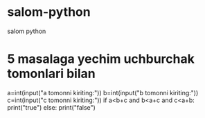 # salom-python
salom python
 # 5 masalaga yechim uchburchak tomonlari bilan 
a=int(input("a tomonni kiriting:"))
b=int(input("b tomonni kiriting:"))
c=int(input("c tomonni kiriting:"))
if a<b+c and b<a+c and c<a+b:
   print("true")
else:
   print("false")
